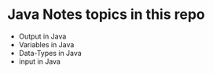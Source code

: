 # Java Notes topics in this repo

* Output in Java
* Variables in Java
* Data-Types in Java
* input in Java




